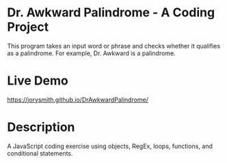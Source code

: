 # Dr. Awkward Palindrome - A Coding Project
This program takes an input word or phrase and checks whether it qualifies as a palindrome. For example, Dr. Awkward is a palindrome.

# Live Demo
https://jorysmith.github.io/DrAwkwardPalindrome/

# Description
A JavaScript coding exercise using objects, RegEx, loops, functions, and conditional statements.
